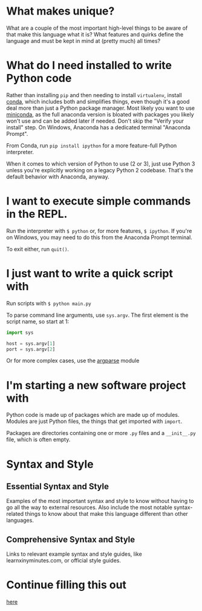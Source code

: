 # What makes <language> unique?

What are a couple of the most important high-level things to be aware of that make this language what it is? What features and quirks define the language and must be kept in mind at (pretty much) all times?

# What do I need installed to write Python code

Rather than installing `pip` and then needing to install `virtualenv`, install [conda](https://anaconda.org/anaconda/conda), which includes both and simplifies things, even though it's a good deal more than just a Python package manager. Most likely you want to use [miniconda](https://docs.anaconda.com/miniconda/install/), as the full anaconda version is bloated with packages you likely won't use and can be added later if needed. Don't skip the "Verify your install" step. On Windows, Anaconda has a dedicated terminal "Anaconda Prompt".

From Conda, run `pip install ipython` for a more feature-full Python interpreter.

When it comes to which version of Python to use (2 or 3), just use Python 3 unless you're explicitly working on a legacy Python 2 codebase. That's the default behavior with Anaconda, anyway.

# I want to execute simple commands in the REPL. 

Run the interpreter with `$ python` or, for more features, `$ ipython`. If you're on Windows, you may need to do this from the Anaconda Prompt terminal.

To exit either, run `quit()`.

# I just want to write a quick script with <language>

Run scripts with `$ python main.py`

To parse command line arguments, use `sys.argv`. The first element is the script name, so start at 1:

```python
import sys

host = sys.argv[1]
port = sys.argv[2]
```

Or for more complex cases, use the [argparse](https://docs.python.org/3/library/argparse.html#module-argparse) module

# I'm starting a new software project with <language>

Python code is made up of packages which are made up of modules. Modules are just Python files, the things that get imported with `import`.

Packages are directories containing one or more `.py` files and a `__init__.py` file, which is often empty.

# Syntax and Style

## Essential Syntax and Style

Examples of the most important syntax and style to know without having to go all the way to external resources.
Also include the most notable syntax-related things to know about that make this language different than other languages.

## Comprehensive Syntax and Style

Links to relevant example syntax and style guides, like learnxinyminutes.com, or official style guides.

# Continue filling this out

[here](https://docs.python.org/3/tutorial/interpreter.html)